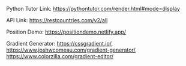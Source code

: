 Python Tutor Link: https://pythontutor.com/render.html#mode=display <br>

API Link: https://restcountries.com/v2/all <br>

Position Demo: https://positiondemo.netlify.app/ <br>

Gradient Generator: https://cssgradient.io/, https://www.joshwcomeau.com/gradient-generator/, https://www.colorzilla.com/gradient-editor/
